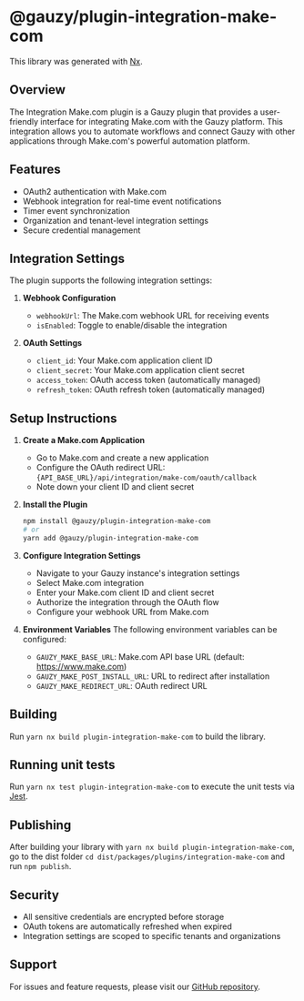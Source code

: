 # @gauzy/plugin-integration-make-com

This library was generated with [Nx](https://nx.dev).

## Overview

The Integration Make.com plugin is a Gauzy plugin that provides a user-friendly interface for integrating Make.com with the Gauzy platform. This integration allows you to automate workflows and connect Gauzy with other applications through Make.com's powerful automation platform.

## Features

-   OAuth2 authentication with Make.com
-   Webhook integration for real-time event notifications
-   Timer event synchronization
-   Organization and tenant-level integration settings
-   Secure credential management

## Integration Settings

The plugin supports the following integration settings:

1. **Webhook Configuration**

    - `webhookUrl`: The Make.com webhook URL for receiving events
    - `isEnabled`: Toggle to enable/disable the integration

2. **OAuth Settings**
    - `client_id`: Your Make.com application client ID
    - `client_secret`: Your Make.com application client secret
    - `access_token`: OAuth access token (automatically managed)
    - `refresh_token`: OAuth refresh token (automatically managed)

## Setup Instructions

1. **Create a Make.com Application**

    - Go to Make.com and create a new application
    - Configure the OAuth redirect URL: `{API_BASE_URL}/api/integration/make-com/oauth/callback`
    - Note down your client ID and client secret

2. **Install the Plugin**

    ```bash
    npm install @gauzy/plugin-integration-make-com
    # or
    yarn add @gauzy/plugin-integration-make-com
    ```

3. **Configure Integration Settings**

    - Navigate to your Gauzy instance's integration settings
    - Select Make.com integration
    - Enter your Make.com client ID and client secret
    - Authorize the integration through the OAuth flow
    - Configure your webhook URL from Make.com

4. **Environment Variables**
   The following environment variables can be configured:
    - `GAUZY_MAKE_BASE_URL`: Make.com API base URL (default: https://www.make.com)
    - `GAUZY_MAKE_POST_INSTALL_URL`: URL to redirect after installation
    - `GAUZY_MAKE_REDIRECT_URL`: OAuth redirect URL

## Building

Run `yarn nx build plugin-integration-make-com` to build the library.

## Running unit tests

Run `yarn nx test plugin-integration-make-com` to execute the unit tests via [Jest](https://jestjs.io).

## Publishing

After building your library with `yarn nx build plugin-integration-make-com`, go to the dist folder `cd dist/packages/plugins/integration-make-com` and run `npm publish`.

## Security

-   All sensitive credentials are encrypted before storage
-   OAuth tokens are automatically refreshed when expired
-   Integration settings are scoped to specific tenants and organizations

## Support

For issues and feature requests, please visit our [GitHub repository](https://github.com/signimus/ever-gauzy).
